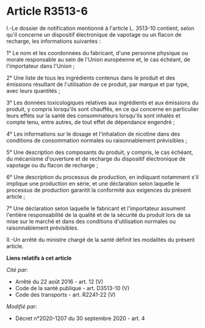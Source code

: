 # Article R3513-6

I.-Le dossier de notification mentionné à l'article L. 3513-10 contient, selon qu'il concerne un dispositif électronique de
vapotage ou un flacon de recharge, les informations suivantes :

1° Le nom et les coordonnées du fabricant, d'une personne physique ou morale responsable au sein de l'Union européenne et, le
cas échéant, de l'importateur dans l'Union ;

2° Une liste de tous les ingrédients contenus dans le produit et des émissions résultant de l'utilisation de ce produit, par
marque et par type, avec leurs quantités ;

3° Les données toxicologiques relatives aux ingrédients et aux émissions du produit, y compris lorsqu'ils sont chauffés, en
ce qui concerne en particulier leurs effets sur la santé des consommateurs lorsqu'ils sont inhalés et compte tenu, entre
autres, de tout effet de dépendance engendré ;

4° Les informations sur le dosage et l'inhalation de nicotine dans des conditions de consommation normales ou raisonnablement
prévisibles ;

5° Une description des composants du produit, y compris, le cas échéant, du mécanisme d'ouverture et de recharge du
dispositif électronique de vapotage ou du flacon de recharge ;

6° Une description du processus de production, en indiquant notamment s'il implique une production en série, et une
déclaration selon laquelle le processus de production garantit la conformité aux exigences du présent article ;

7° Une déclaration selon laquelle le fabricant et l'importateur assument l'entière responsabilité de la qualité et de la
sécurité du produit lors de sa mise sur le marché et dans des conditions d'utilisation normales ou raisonnablement
prévisibles.

II.-Un arrêté du ministre chargé de la santé définit les modalités du présent article.

**Liens relatifs à cet article**

_Cité par_:

  - Arrêté du 22 août 2016 - art. 12 (V)
  - Code de la santé publique - art. D3513-10 (V)
  - Code des transports - art. R2241-22 (V)

_Modifié par_:

  - Décret n°2020-1207 du 30 septembre 2020 - art. 4
